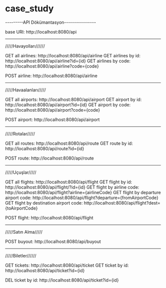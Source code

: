 # case_study

---------API Dökümantasyon----------------

base URI: http://localhost:8080/api


_________________________________
/////Havayolları//////

GET all airlines: http://localhost:8080/api/airline
GET airlines by id: http://localhost:8080/api/airline?id={id}
GET airlines by code: http://localhost:8080/api/airline?code={code}

POST airline: http://localhost:8080/api/airline

________________________________
/////Havaalanları/////

GET all airports: http://localhost:8080/api/airport
GET airport by id: http://localhost:8080/api/airport?id={id}
GET airport by code: http://localhost:8080/api/airport?code={code}

POST airport: http://localhost:8080/api/airport

_______________________________
/////Rotalar/////

GET all routes: http://localhost:8080/api/route
GET route by id: http://localhost:8080/api/route?id={id}

POST route: http://localhost:8080/api/route

_______________________________
/////Uçuşlar/////

GET all flights: http://localhost:8080/api/flight
GET flight by id: http://localhost:8080/api/flight/?id={id}
GET flight by airline code: http://localhost:8080/api/flight?airline={airlineCode}
GET flight by departure airport code: http://localhost:8080/api/flight?departure={fromAirportCode}
GET flight by destination airport code: http://localhost:8080/api/flight?dest={toAirportCode}

POST flight: http://localhost:8080/api/flight

________________________________
/////Satın Alma/////

POST buyout: http://localhost:8080/api/buyout

_______________________________
/////Biletler//////

GET tickets: http://localhost:8080/api/ticket
GET ticket by id: http://localhost:8080/api/ticket?id={id}

DEL ticket by id: http://localhost:8080/api/ticket?id={id}

